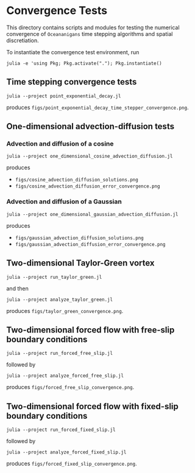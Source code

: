 # Convergence Tests

This directory contains scripts and modules for testing the numerical
convergence of `Oceananigans` time stepping algorithms and spatial discretiation.

To instantiate the convergence test environment, run

```
julia -e 'using Pkg; Pkg.activate("."); Pkg.instantiate()
```

## Time stepping convergence tests

```
julia --project point_exponential_decay.jl
```

produces `figs/point_exponential_decay_time_stepper_convergence.png`.

## One-dimensional advection-diffusion tests

### Advection and diffusion of a cosine

```
julia --project one_dimensional_cosine_advection_diffusion.jl
```

produces

* `figs/cosine_advection_diffusion_solutions.png`
* `figs/cosine_advection_diffusion_error_convergence.png`

### Advection and diffusion of a Gaussian

```
julia --project one_dimensional_gaussian_advection_diffusion.jl
```

produces

* `figs/gaussian_advection_diffusion_solutions.png`
* `figs/gaussian_advection_diffusion_error_convergence.png`

## Two-dimensional Taylor-Green vortex

```
julia --project run_taylor_green.jl
```

and then

```
julia --project analyze_taylor_green.jl
```

produces `figs/taylor_green_convergence.png`.

## Two-dimensional forced flow with free-slip boundary conditions

```
julia --project run_forced_free_slip.jl
```

followed by

```
julia --project analyze_forced_free_slip.jl
```

produces `figs/forced_free_slip_convergence.png`.

## Two-dimensional forced flow with fixed-slip boundary conditions

```
julia --project run_forced_fixed_slip.jl
```

followed by

```
julia --project analyze_forced_fixed_slip.jl
```

produces `figs/forced_fixed_slip_convergence.png`.
